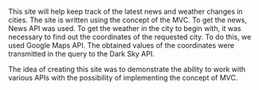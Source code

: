 This site will help keep track of the latest news and weather changes in cities. The site is written using the concept of the MVC. To get the news, News API was used. To get the weather in the city to begin with, it was necessary to find out the coordinates of the requested city. To do this, we used Google Maps API. The obtained values of the coordinates were transmitted in the query to the Dark Sky API.

The idea of creating this site was to demonstrate the ability to work with various APIs with the possibility of implementing the concept of MVC.